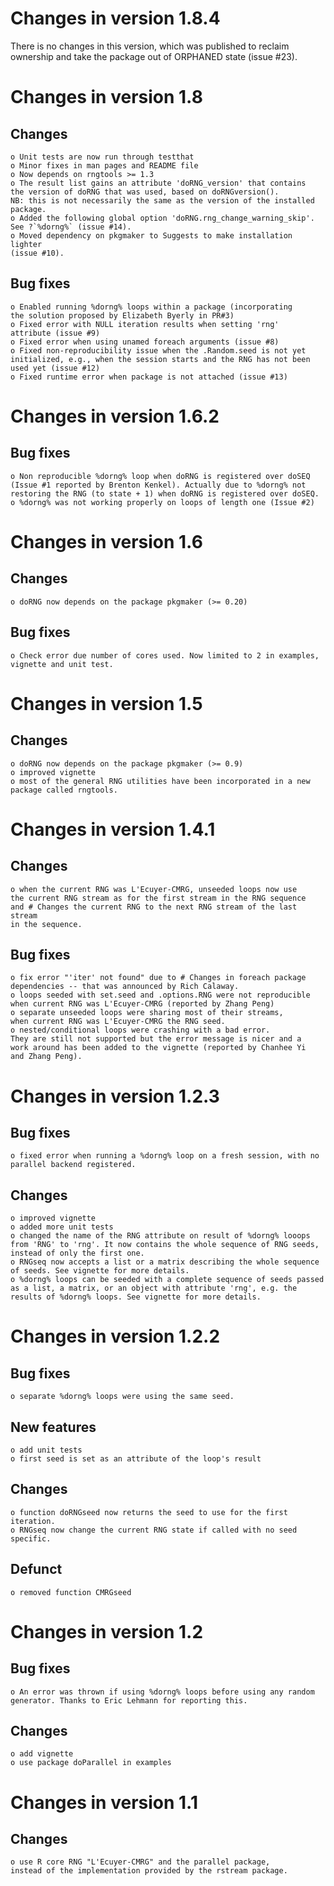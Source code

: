 # Changes in version 1.8.4

There is no changes in this version, which was published to 
reclaim ownership and take the package out of ORPHANED state (issue #23).

# Changes in version 1.8

## Changes
    o Unit tests are now run through testthat
    o Minor fixes in man pages and README file
    o Now depends on rngtools >= 1.3
    o The result list gains an attribute 'doRNG_version' that contains
    the version of doRNG that was used, based on doRNGversion(). 
    NB: this is not necessarily the same as the version of the installed 
    package. 
    o Added the following global option 'doRNG.rng_change_warning_skip'.
    See ?`%dorng%` (issue #14).
    o Moved dependency on pkgmaker to Suggests to make installation lighter 
    (issue #10).
    
## Bug fixes
    o Enabled running %dorng% loops within a package (incorporating 
    the solution proposed by Elizabeth Byerly in PR#3) 
    o Fixed error with NULL iteration results when setting 'rng' 
    attribute (issue #9)
    o Fixed error when using unamed foreach arguments (issue #8)
    o Fixed non-reproducibility issue when the .Random.seed is not yet 
    initialized, e.g., when the session starts and the RNG has not been 
    used yet (issue #12)
    o Fixed runtime error when package is not attached (issue #13)


# Changes in version 1.6.2


## Bug fixes
    o Non reproducible %dorng% loop when doRNG is registered over doSEQ 
    (Issue #1 reported by Brenton Kenkel). Actually due to %dorng% not 
    restoring the RNG (to state + 1) when doRNG is registered over doSEQ.
    o %dorng% was not working properly on loops of length one (Issue #2)  


# Changes in version 1.6


## Changes
    o doRNG now depends on the package pkgmaker (>= 0.20)
    
## Bug fixes
    o Check error due number of cores used. Now limited to 2 in examples,
    vignette and unit test.


# Changes in version 1.5


## Changes
    o doRNG now depends on the package pkgmaker (>= 0.9)
    o improved vignette
    o most of the general RNG utilities have been incorporated in a new
    package called rngtools.
    


# Changes in version 1.4.1


## Changes
    o when the current RNG was L'Ecuyer-CMRG, unseeded loops now use 
    the current RNG stream as for the first stream in the RNG sequence 
    and # Changes the current RNG to the next RNG stream of the last stream 
    in the sequence. 

## Bug fixes
    o fix error "'iter' not found" due to # Changes in foreach package 
    dependencies -- that was announced by Rich Calaway.
    o loops seeded with set.seed and .options.RNG were not reproducible
    when current RNG was L'Ecuyer-CMRG (reported by Zhang Peng)
    o separate unseeded loops were sharing most of their streams, 
    when current RNG was L'Ecuyer-CMRG the RNG seed.
    o nested/conditional loops were crashing with a bad error. 
    They are still not supported but the error message is nicer and a 
    work around has been added to the vignette (reported by Chanhee Yi 
    and Zhang Peng).


# Changes in version 1.2.3


## Bug fixes
    o fixed error when running a %dorng% loop on a fresh session, with no  
    parallel backend registered.  

## Changes
    o improved vignette
    o added more unit tests
    o changed the name of the RNG attribute on result of %dorng% looops 
    from 'RNG' to 'rng'. It now contains the whole sequence of RNG seeds, 
    instead of only the first one.
    o RNGseq now accepts a list or a matrix describing the whole sequence 
    of seeds. See vignette for more details.
    o %dorng% loops can be seeded with a complete sequence of seeds passed 
    as a list, a matrix, or an object with attribute 'rng', e.g. the 
    results of %dorng% loops. See vignette for more details.
    

# Changes in version 1.2.2


## Bug fixes
    o separate %dorng% loops were using the same seed.

## New features
    o add unit tests
    o first seed is set as an attribute of the loop's result

## Changes
    o function doRNGseed now returns the seed to use for the first 
    iteration.
    o RNGseq now change the current RNG state if called with no seed 
    specific.  
    
## Defunct
    o removed function CMRGseed


# Changes in version 1.2


## Bug fixes
    o An error was thrown if using %dorng% loops before using any random
    generator. Thanks to Eric Lehmann for reporting this.

## Changes
    o add vignette
    o use package doParallel in examples


# Changes in version 1.1


## Changes
    o use R core RNG "L'Ecuyer-CMRG" and the parallel package, 
    instead of the implementation provided by the rstream package.

